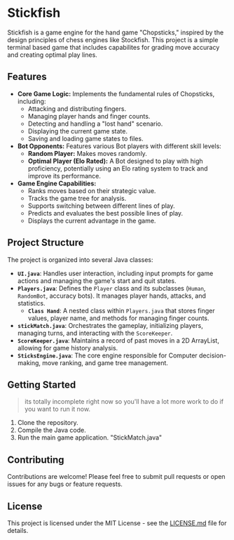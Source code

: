 # Stickfish

Stickfish is a game engine for the hand game "Chopsticks," inspired by the design principles of chess engines like Stockfish. This project is a simple terminal based game that includes capabilites for grading move accuracy and creating optimal play lines.

## Features

*   **Core Game Logic:** Implements the fundamental rules of Chopsticks, including:
    *   Attacking and distributing fingers.
    *   Managing player hands and finger counts.
    *   Detecting and handling a "lost hand" scenario.
    *   Displaying the current game state.
    *   Saving and loading game states to files.
*   **Bot Opponents:** Features various Bot players with different skill levels:
    *   **Random Player:** Makes moves randomly.
    *   **Optimal Player (Elo Rated):** A Bot designed to play with high proficiency, potentially using an Elo rating system to track and improve its performance.
*   **Game Engine Capabilities:**
    *   Ranks moves based on their strategic value.
    *   Tracks the game tree for analysis.
    *   Supports switching between different lines of play.
    *   Predicts and evaluates the best possible lines of play.
    *   Displays the current advantage in the game.

## Project Structure

The project is organized into several Java classes:

*   **`UI.java`**: Handles user interaction, including input prompts for game actions and managing the game's start and quit states.
*   **`Players.java`**: Defines the `Player` class and its subclasses (`Human`, `RandomBot`, accuracy bots). It manages player hands, attacks, and statistics.
    *   **`Class Hand`**: A nested class within `Players.java` that stores finger values, player name, and methods for managing finger counts.
*   **`stickMatch.java`**: Orchestrates the gameplay, initializing players, managing turns, and interacting with the `ScoreKeeper`.
*   **`ScoreKeeper.java`**: Maintains a record of past moves in a 2D ArrayList, allowing for game history analysis.
*   **`SticksEngine.java`**: The core engine responsible for Computer decision-making, move ranking, and game tree management.

## Getting Started
> its totally incomplete right now so you'll have a lot more work to do if you want to run it now.

1.  Clone the repository.
2.  Compile the Java code.
3.  Run the main game application. "StickMatch.java"


## Contributing

Contributions are welcome! Please feel free to submit pull requests or open issues for any bugs or feature requests.

## License

This project is licensed under the MIT License - see the [LICENSE.md](LICENSE.md) file for details.
